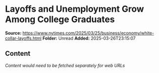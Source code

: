 # Layoffs and Unemployment Grow Among College Graduates

**Source:** https://www.nytimes.com/2025/03/25/business/economy/white-collar-layoffs.html
**Folder:** Unread
**Added:** 2025-03-26T23:15:07




## Content
*Content would need to be fetched separately for web URLs*
